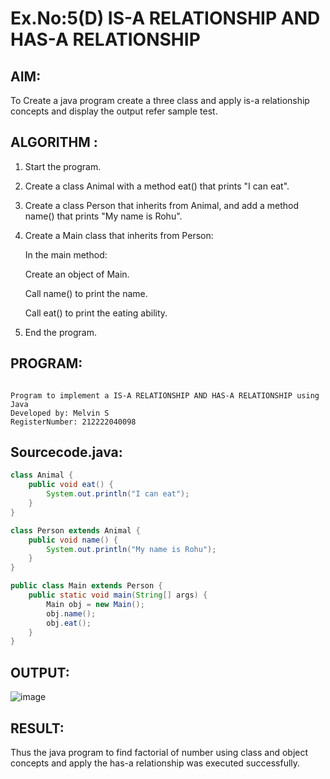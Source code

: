 # Ex.No:5(D) IS-A RELATIONSHIP AND HAS-A RELATIONSHIP

## AIM:
   To Create a java program create a three class and apply is-a relationship concepts and display the output refer sample test.
 
## ALGORITHM :

1. Start the program.

2. Create a class Animal with a method eat() that prints "I can eat".

3. Create a class Person that inherits from Animal, and add a method name() that prints "My name is Rohu".

4. Create a Main class that inherits from Person:

   In the main method:
      
      Create an object of Main.
      
      Call name() to print the name.
      
      Call eat() to print the eating ability.

5. End the program.

## PROGRAM:
 ```

Program to implement a IS-A RELATIONSHIP AND HAS-A RELATIONSHIP using Java
Developed by: Melvin S
RegisterNumber: 212222040098

```

## Sourcecode.java:
```java
class Animal {
    public void eat() {
        System.out.println("I can eat");
    }
}

class Person extends Animal {
    public void name() {
        System.out.println("My name is Rohu");
    }
}

public class Main extends Person {
    public static void main(String[] args) {
        Main obj = new Main();
        obj.name();
        obj.eat();
    }
}
```


## OUTPUT:

![image](https://github.com/user-attachments/assets/a65fcf48-e7a4-4e29-bea1-4fc2425b1d1b)


## RESULT:
Thus the java program to find factorial of number using class and object concepts and apply the has-a relationship was executed successfully.
